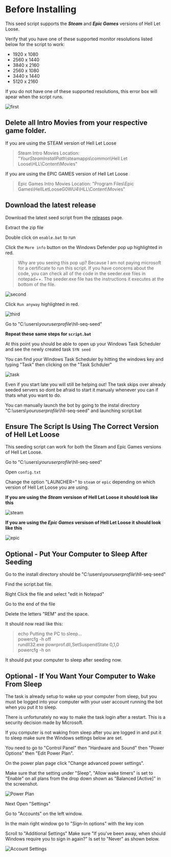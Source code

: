 # Before Installing

This seed script supports the **_Steam_** and **_Epic Games_** versions of Hell Let Loose.

Verify that you have one of these supported monitor resolutions listed below for the script to work:
  - 1920 x 1080
  - 2560 x 1440
  - 3840 x 2160
  - 2560 x 1080
  - 3440 x 1440
  - 5120 x 2160

If you do not have one of these supported resolutions, this error box will apear when the script runs.
  
![first](https://github.com/waterjugs/SYN-Seed-Script/blob/screenshots/Game%20Resolution%20Error.png)

## Delete all Intro Movies from your respective game folder.

If you are using the STEAM version of Hell Let Loose
> Steam Intro Movies Location: "*YourSteamInstallPath*\\steamapps\common\Hell Let Loose\HLL\Content\Movies"

If you are using the EPIC GAMES version of Hell Let Loose
> Epic Games Intro Movies Location: "Program Files\Epic Games\HellLetLooseG0WU4\HLL\Content\Movies"
 
## Download the latest release
Download the latest seed script from the [releases](https://github.com/waterjugs/SYN-Seed-Script/releases) page.

Extract the zip file

Double click on `enable.bat` to run

Click the `More info` button on the Windows Defender pop up highlighted in red.

> Why are you seeing this pop up? Because I am not paying microsoft for a certificate to run this script. If you have concerns about the code, you can check all of the code in the seeder.exe files in notepad++. The seeder.exe file has the instructions it executes at the bottom of the file.<br>

![second](https://github.com/waterjugs/SYN-Seed-Script/blob/screenshots/Windows%20Security%2001.png)

Click `Run anyway` highlighted in red.

![third](https://github.com/waterjugs/SYN-Seed-Script/blob/screenshots/Windows%20Security%2002.png)

Go to "C:\users\\*youruserprofile*\hll-seq-seed"

**Repeat these same steps for `script.bat`**

At this point you should be able to open up your Windows Task Scheduler and see the newly created task `SYN seed`

You can find your Windows Task Scheduler by hitting the windows key and typing "Task" then clicking on the "Task Schduler"

![task](https://github.com/waterjugs/SYN-Seed-Script/blob/screenshots/Syn%20Task.png)
  
Even if you start late you will still be helping out! The task skips over already seeded servers so dont be afraid to start it manualy whenever you can if thats what you want to do.

You can manually launch the bot by going to the instal directory "C:\users\\*youruserprofile*\hll-seq-seed" and launching script.bat

## Ensure The Script Is Using The Correct Version of Hell Let Loose

This seeding script can work for both the Steam and Epic Games versions of Hell Let Loose.

Go to "C:\users\\*youruserprofile*\hll-seq-seed"

Open `config.txt`

Change the option "LAUNCHER=" to `steam` or `epic` depending on which version of Hell Let Loose you are using.

**If you are using the _Steam_ versison of Hell Let Loose it should look like this** <br>

![steam](https://github.com/waterjugs/SYN-Seed-Script/blob/screenshots/Config%20File%20Steam.png)

**If you are using the _Epic Games_ versison of Hell Let Loose it should look like this**

![epic](https://github.com/waterjugs/SYN-Seed-Script/blob/screenshots/Config%20File%20Epic.png)

## Optional - Put Your Computer to Sleep After Seeding

Go to the install directory should be "C:\users\\*youruserprofile*\hll-seq-seed"

Find the script.bat file.

Right Click the file and select "edit in Notepad"

Go to the end of the file

Delete the letters "REM" and the space.

It should now read like this:

> echo Putting the PC to sleep... <br>
> powercfg -h off <br>
> rundll32.exe powrprof.dll,SetSuspendState 0,1,0 <br>
> powercfg -h on <br>

It should put your computer to sleep after seeding now.

## Optional - If You Want Your Computer to Wake From Sleep

The task is already setup to wake up your computer from sleep, but you must be logged into your computer with your user account running the bot when you put it to sleep.

There is unfortunately no way to make the task login after a restart. This is a security decision made by Microsoft.

If you computer is not waking from sleep after you are logged in and put it to sleep make sure the Windows settings below are set.

You need to go to "Control Panel" then "Hardware and Sound" then "Power Options" then "Edit Power Plan".

On the power plan page click "Change advanced power settings".

Make sure that the setting under "Sleep", "Allow wake timers" is set to "Enable" on all plans from the drop down shown as "Balanced [Active]" in the screenshot. 

![Power Plan](https://github.com/waterjugs/SYN-Seed-Script/blob/screenshots/Power%20Plan%20Settings.png) <br>

Next Open "Settings"

Go to "Accounts" on the left window.

In the main right window go to "Sign-In options" with the key icon

Scroll to "Additional Settings" Make sure "If you've been away, when should Windows require you to sign in again?" Is set to "Never" as shown below.<br>

![Account Settings](https://github.com/waterjugs/SYN-Seed-Script/blob/screenshots/Account%20Setting.png)

